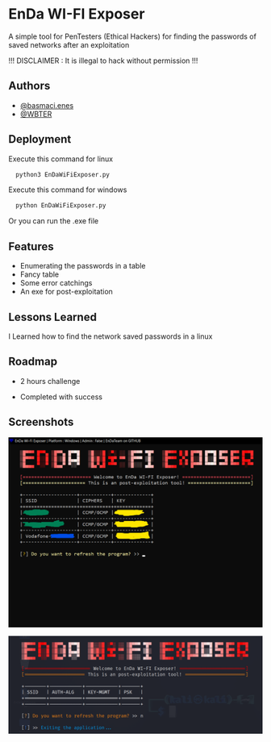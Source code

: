 
# EnDa WI-FI Exposer

A simple tool for PenTesters (Ethical Hackers) for finding the passwords of saved networks after an exploitation

!!! DISCLAIMER : It is illegal to hack without permission !!!
## Authors

- [@basmaci.enes](https://www.instagram.com/basmaci.enes/)
- [@WBTER](https://github.com/WBTER/)

## Deployment

Execute this command for linux

```bash
  python3 EnDaWiFiExposer.py
```

Execute this command for windows

```bash
  python EnDaWiFiExposer.py
```

Or you can run the .exe file


## Features

- Enumerating the passwords in a table
- Fancy table
- Some error catchings
- An exe for post-exploitation


## Lessons Learned

I Learned how to find the network saved passwords in a linux
## Roadmap

- 2 hours challenge

- Completed with success


## Screenshots

![App Screenshots](https://raw.githubusercontent.com/EnDaTeam/EnDa-WiFi-Exposer/main/ScreenShot.png)

![App Screenshots](https://raw.githubusercontent.com/EnDaTeam/EnDa-WiFi-Exposer/main/ScreenShot2.png)

